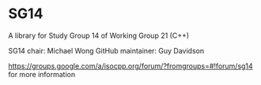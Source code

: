 # SG14
A library for Study Group 14 of Working Group 21 (C++)

SG14 chair: Michael Wong
GitHub maintainer: Guy Davidson

https://groups.google.com/a/isocpp.org/forum/?fromgroups=#!forum/sg14 for more information
